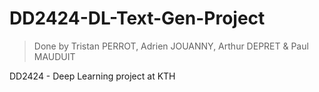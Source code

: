 # DD2424-DL-Text-Gen-Project

> Done by Tristan PERROT, Adrien JOUANNY, Arthur DEPRET & Paul MAUDUIT

DD2424 - Deep Learning project at KTH
